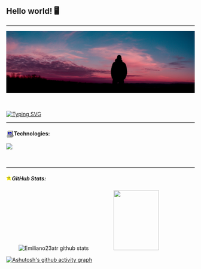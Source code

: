 ## Hello world! 🖥

<hr>

<p align="center">
<img  src="Assets/img.jpg">
</p>

<br>

[![Typing SVG](https://readme-typing-svg.herokuapp.com/?color=4242e2&size=20&center=true&vCenter=true&width=1000&lines=HELLO,+MY+NAME+is+Emiliano;I'm+19+years+old;Be+Welcome!+:%29)](https://git.io/typing-svg)

<hr>

#### Technologies: <img src="Assets/com.gif" width="20px" align="left">

  <a href="https://skillicons.dev"><img src="https://skillicons.dev/icons?i=git,cs,html,css" width="150px" /></a>

<br>

<hr>

##### GitHub Stats: <img src="Assets/sta.gif" width="15px" align="left">

<div align="center">  
  <img  width="49%" height="160px" src="https://github-readme-stats.vercel.app/api?username=Emiliano23atr&show_icons=true&count_private=true&hide_border=true&title_color=F4E7B2&icon_color=553D95&text_color=CEEAED&bg_color=3D2652" alt="Emiliano23atr github stats" /> 
  <img width="49%" height="160px" src="https://github-readme-stats.vercel.app/api/top-langs/?username=Emiliano23atr&layout=compact&hide_border=true&title_color=F4E7B2&text_color=CEEAED&bg_color=3D2652" />
</div>

[![Ashutosh's github activity graph](https://github-readme-activity-graph.cyclic.app/graph?username=Emiliano23atr&bg_color=3D2652&color=F4E7B2&line=2857a4&point=874df5&area=true&hide_border=true)](https://github.com/ashutosh00710/github-readme-activity-graph)
